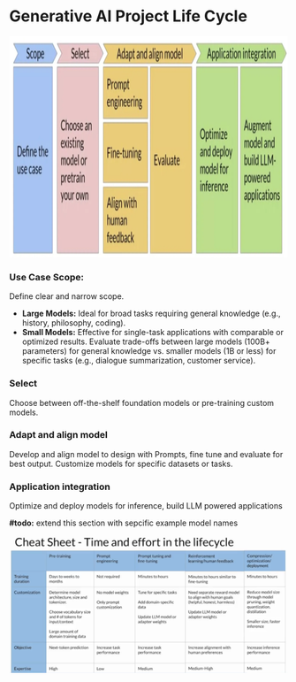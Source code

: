 # Generative AI Project Life Cycle

<img src="../assets/GenAILifeCycle.png" width="750" height="400"> 

### Use Case Scope:
Define clear and narrow scope.  
- **Large Models:** Ideal for broad tasks requiring general knowledge (e.g., history, philosophy, coding).
- **Small Models:** Effective for single-task applications with comparable or optimized results.
Evaluate trade-offs between large models (100B+ parameters) for general knowledge vs. smaller models (1B or less) for specific tasks (e.g., dialogue summarization, customer service).  

### Select
Choose between off-the-shelf foundation models or pre-training custom models.

### Adapt and align model
Develop and align model to design with Prompts, fine tune and evaluate for best output. Customize models for specific datasets or tasks.

### Application integration
Optimize and deploy models for inference, build LLM powered applications

**#todo:** extend this section with sepcific example model names

![LLM Project Life Cycle](../assets/LLM_time_effor_life_cycle.png)
